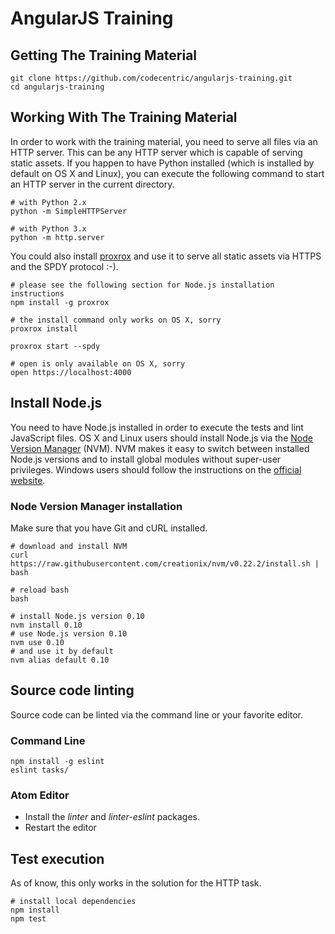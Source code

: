 # AngularJS Training

## Getting The Training Material

```
git clone https://github.com/codecentric/angularjs-training.git
cd angularjs-training
```

## Working With The Training Material
In order to work with the training material, you need to serve all files via an HTTP server. This can be any HTTP server which is capable of serving static assets. If you happen to have Python installed (which is installed by default on OS X and Linux), you can execute the following command to start an HTTP server in the current directory.

```
# with Python 2.x
python -m SimpleHTTPServer

# with Python 3.x
python -m http.server
```

You could also install [proxrox](https://github.com/bripkens/proxrox) and use it to serve all static assets via HTTPS and the SPDY protocol :-).

```
# please see the following section for Node.js installation instructions
npm install -g proxrox

# the install command only works on OS X, sorry
proxrox install

proxrox start --spdy

# open is only available on OS X, sorry
open https://localhost:4000
```

## Install Node.js
You need to have Node.js installed in order to execute the tests and lint
JavaScript files. OS X and Linux users should install Node.js via the
[Node Version Manager](https://github.com/creationix/nvm) (NVM). NVM makes it
easy to switch between installed Node.js versions and to install global
modules without super-user privileges. Windows users should follow the
instructions on the [official website](http://nodejs.org/).

### Node Version Manager installation
Make sure that you have Git and cURL installed.

```
# download and install NVM
curl https://raw.githubusercontent.com/creationix/nvm/v0.22.2/install.sh | bash

# reload bash
bash

# install Node.js version 0.10
nvm install 0.10
# use Node.js version 0.10
nvm use 0.10
# and use it by default
nvm alias default 0.10
```

## Source code linting
Source code can be linted via the command line or your favorite editor.

### Command Line
```
npm install -g eslint
eslint tasks/
```

### Atom Editor
 - Install the *linter* and *linter-eslint* packages.
 - Restart the editor

## Test execution
As of know, this only works in the solution for the HTTP task.

```
# install local dependencies
npm install
npm test
```
